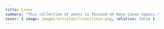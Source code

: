 ```yaml
---
title: Linux
summary: "This collection of posts is focused on many Linux topics."
cover: { image: images/articles/linux/linux.png, relative: false }
---
```

